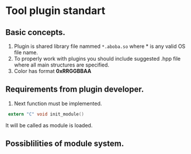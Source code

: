 # Tool plugin standart 
## Basic concepts.
1. Plugin is shared library file nammed ```*.aboba.so``` where * is any valid OS file name.
2. To properly work with plugins you should include suggested .hpp file where all main structures are specified.
3. Color has format **0xRRGGBBAA**
## Requirements from plugin developer.
1. Next function must be implemented. 
```C
 extern "C" void init_module() 
```
 It will be called as module is loaded. 
## Possiblilities of module system.
